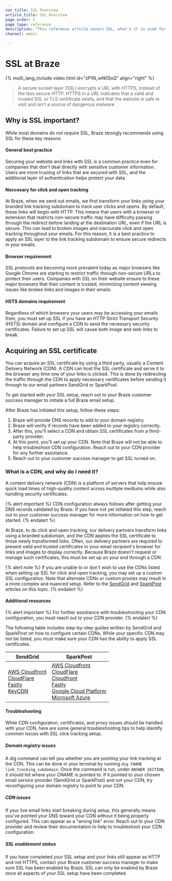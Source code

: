 ```yaml
---
nav_title: SSL Overview
article_title: SSL Overview
page_order: 5
page_type: reference
description: "This reference article covers SSL, what's it is used for, and how it's used at Braze."
channel: email

---
```


# SSL at Braze

{% multi_lang_include video.html id="zP1N_wN0SsQ" align="right" %}

> A secure socket layer (SSL) encrypts a URL with HTTPS, instead of the less secure HTTP. HTTPS in a URL indicates that a valid and trusted SSL or TLS certificate exists, and that the website is safe to visit and isn't a source of dangerous malware.

## Why is SSL important?

While most domains do not require SSL, Braze strongly recommends using SSL for these key reasons.

#### General best practice

Securing your website and links with SSL is a common practice even for companies that don't deal directly with sensitive customer information. Users are more trusting of links that are secured with SSL, and the additional layer of authentication helps protect your data.

#### Neccesary for click and open tracking

At Braze, when we send out emails, we first transform your links using your branded link tracking subdomain to track user clicks and opens. By default, these links will begin with HTTP. This means that users with a browser or extension that restricts non-secure traffic may have difficulty passing through the redirect before landing at the destination URL, even if the URL is secure. This can lead to broken images and inaccurate click and open tracking throughout your emails. For this reason, it is a best practice to apply an SSL layer to the link tracking subdomain to ensure secure redirects in your emails. 

#### Browser requirement

SSL protocols are becoming more prevalent today as major browsers like Google Chrome are starting to restrict traffic through non-secure URLs to protect their users. Companies with SSL on their website ensure to these major browsers that their content is trusted, minimizing content viewing issues like broken links and images in their emails.

#### HSTS domains requirement 

Regardless of which browsers your users may be accessing your emails from, you must set up SSL if you have an HTTP Strict Transport Security (HSTS) domain and configure a CDN to send the necessary security certificates. Failure to set up SSL will cause both image and web links to break.

## Acquiring an SSL certificate

You can acquire an SSL certificate by using a third party, usually a Content Delivery Network (CDN). A CDN can host the SSL certificate and serve it to the browser any time one of your links is clicked. This is done by redirecting the traffic through the CDN to apply necessary certificates before sending it through to our email partners SendGrid or SparkPost.

To get started with your SSL setup, reach out to your Braze customer success manager to initiate a full Braze email setup.

After Braze has initiated this setup, follow these steps:
1. Braze will provide DNS records to add to your domain registry.
2. Braze will verify if records have been added to your registry correctly.
3. After this, you'll select a CDN and obtain SSL certificates from a third-party provider. 
4. At this point, you'll set up your CDN. Note that Braze will not be able to help troubleshoot CDN configuration. Reach out to your CDN provider for any further assistance.
5. Reach out to your customer success manager to get SSL turned on.

### What is a CDN, and why do I need it?

A content delivery network (CDN) is a platform of servers that help ensure quick load times of high-quality content across multiple mediums while also handling security certificates. 

{% alert important %}
CDN configuration always follows after getting your DNS records validated by Braze. If you have not yet initiated this step, reach out to your customer success manager for more information on how to get started.
{% endalert %}

At Braze, to do click and open tracking, our delivery partners transform links using a branded subdomain, and the CDN applies the SSL certificate to those newly transformed links. Often, our delivery partners are required to present valid and trusted certificates to your email recipient's browser for links and images to display correctly. Because Braze doesn't request or manage such certificates, this must be set up on your end through a CDN. 

{% alert note %}
If you are unable to or don't wish to use the CDNs listed when setting up SSL for click and open tracking, you may set up a custom SSL configuration. Note that alternate CDNs or custom proxies may result in a more complex and nuanced setup. Refer to the [SendGrid](https://sendgrid.com/docs/ui/account-and-settings/custom-ssl-configurations/) and [SparkPost](https://www.sparkpost.com/docs/tech-resources/using-proxy-https-tracking-domain/) articles on this topic.
{% endalert %}

#### Additional resources

{% alert important %}
For further assistance with troubleshooting your CDN configuration, you must reach out to your CDN provider.
{% endalert %}

The following table includes step-by-step guides written by SendGrid and SparkPost on how to configure certain CDNs. While your specific CDN may not be listed, you must make sure your CDN has the ability to apply SSL certificates.

| SendGrid | SparkPost |
| -------- | --------- |
| [AWS Cloudfront](https://support.sendgrid.com/hc/en-us/articles/4412701748891-How-to-configure-SSL-for-click-tracking-using-CloudFront)<br>[CloudFlare](https://sendgrid.com/docs/ui/sending-email/content-delivery-networks/#using-cloudflare)<br>[Fastly](https://sendgrid.com/docs/ui/sending-email/content-delivery-networks/#using-fastly)<br>[KeyCDN](https://sendgrid.com/docs/ui/sending-email/content-delivery-networks/#using-keycdn) | [AWS Cloudfront](https://www.sparkpost.com/docs/tech-resources/enabling-https-engagement-tracking-on-sparkpost/#aws-create)<br>[CloudFlare](https://www.sparkpost.com/docs/tech-resources/enabling-https-engagement-tracking-on-sparkpost/#step-by-step-guide-with-cloudflare)<br>[Cloudfront](https://www.sparkpost.com/docs/tech-resources/enabling-https-engagement-tracking-on-sparkpost/)<br>[Fastly](https://www.sparkpost.com/docs/tech-resources/enabling-https-engagement-tracking-on-sparkpost/#step-by-step-guide-with-fastly)<br>[Google Cloud Platform](https://www.sparkpost.com/docs/tech-resources/enabling-https-engagement-tracking-on-sparkpost/#gcp-create)<br>[Microsoft Azure](https://www.sparkpost.com/docs/tech-resources/enabling-https-engagement-tracking-on-sparkpost/#azure-create) |

#### Troubleshooting

While CDN configuration, certificates, and proxy issues should be handled with your CDN, here are some general troubleshooting tips to help identify common issues with SSL click tracking setup.

##### Domain registry issues

A dig command can tell you whether you are pointing your link tracking at the CDN. This can be done in your terminal by running `dig CNAME link_tracking_subdomain`. Once the command is run, under `ANSWER SECTION`, it should list where your CNAME is pointed to. If it pointed to your chosen email service provider (SendGrid or SparkPost) and not your CDN, try reconfiguring your domain registry to point to your CDN.

##### CDN issues

If your live email links start breaking during setup, this generally means you've pointed your DNS toward your CDN without it being properly configured. This can appear as a "wrong link" error. Reach out to your CDN provider and review their documentation to help to troubleshoot your CDN configuration.

##### SSL enablement status

If you have completed your SSL setup and your links still appear as HTTP and not HTTPS, contact your Braze customer success manager to make sure SSL has been enabled by Braze. SSL can only be enabled by Braze once all aspects of your SSL setup have been completed.

